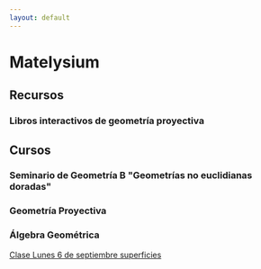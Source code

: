 ```yaml
---
layout: default
---
```

# Matelysium
## Recursos
### Libros interactivos de geometría proyectiva

## Cursos
### Seminario de Geometría B "Geometrías no euclidianas doradas"
### Geometría Proyectiva
### Álgebra Geométrica

[Clase Lunes 6 de septiembre superficies](Superficies.html)
